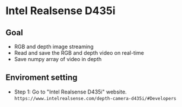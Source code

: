 # Intel Realsense D435i
## Goal
* RGB and depth image streaming
* Read and save the RGB and depth video on real-time
* Save numpy array of video in depth

## Enviroment setting
* Step 1: Go to "Intel Realsense D435i" website.
`https://www.intelrealsense.com/depth-camera-d435i/#Developers`
